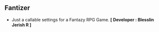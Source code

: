 ## Fantizer
- Just a callable settings for a Fantazy RPG Game.
**[ Developer : Blesslin Jerish R ]**

